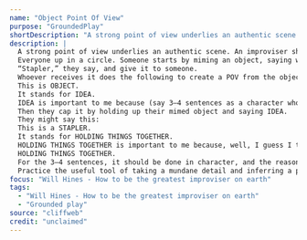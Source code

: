 ```yaml
---
name: "Object Point Of View"
purpose: "GroundedPlay"
shortDescription: "A strong point of view underlies an authentic scene. An improviser should be able to fish a good point of view out of any situation, no matter how mundane. This exercise practices that. Everyone up in a circle. Someone starts by miming an object, saying what it is, and giving it to someone else in the circle. \u201cStapler,\u201d they say, and give it to someone. Whoever receives it does the following to create a POV from the object: This is OBJECT. It stands for IDEA. IDEA is important to me because (say 3\u20134 sentences as a character who really values IDEA). Then they cap it by holding up their mimed object and saying IDEA. They might say this: This is a STAPLER. It stands for HOLDING THINGS TOGETHER. HOLDING THINGS TOGETHER is important to me because, well, I guess I think there\u2019s nothing as important as family. Keep your money, your power, your everything. All I care about is family. HOLDING THINGS TOGETHER. For the 3\u20134 sentences, it should be done in character, and the reasons why the thing is important should refer to the character\u2019s philosophy, not external circumstances. Avoid reasons like, \u201cI believe in holding things together because I was once trapped in a flood.\u201d Practice the useful tool of taking a mundane detail and inferring a point of view from it"
description: |
  A strong point of view underlies an authentic scene. An improviser should be able to fish a good point of view out of any situation, no matter how mundane. This exercise practices that.
  Everyone up in a circle. Someone starts by miming an object, saying what it is, and giving it to someone else in the circle.
  “Stapler,” they say, and give it to someone.
  Whoever receives it does the following to create a POV from the object:
  This is OBJECT.
  It stands for IDEA.
  IDEA is important to me because (say 3–4 sentences as a character who really values IDEA).
  Then they cap it by holding up their mimed object and saying IDEA.
  They might say this:
  This is a STAPLER.
  It stands for HOLDING THINGS TOGETHER.
  HOLDING THINGS TOGETHER is important to me because, well, I guess I think there’s nothing as important as family. Keep your money, your power, your everything. All I care about is family.
  HOLDING THINGS TOGETHER.
  For the 3–4 sentences, it should be done in character, and the reasons why the thing is important should refer to the character’s philosophy, not external circumstances. Avoid reasons like, “I believe in holding things together because I was once trapped in a flood.”
  Practice the useful tool of taking a mundane detail and inferring a point of view from it
focus: "Will Hines - How to be the greatest improviser on earth"
tags:
  - "Will Hines - How to be the greatest improviser on earth"
  - "Grounded play"
source: "cliffweb"
credit: "unclaimed"
---
```

